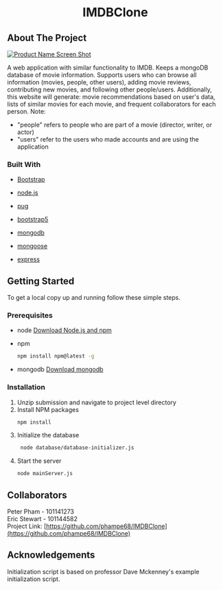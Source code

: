 <!-- PROJECT LOGO -->
<br />
<p align="center">


  <h1 align="center">IMDBClone</h1>






<!-- ABOUT THE PROJECT -->
## About The Project

[![Product Name Screen Shot][product-screenshot]](https://example.com)

 A web application with similar functionality to IMDB. Keeps a mongoDB database of movie information. Supports users who 
    can browse all information (movies, people, other users), adding movie reviews, contributing new movies, and following other people/users.
    Additionally, this website will generate: movie recommendations based on user's data, lists of similar movies for each movie, and frequent collaborators for each person.
    Note: 
    <ul>
        <li>"people" refers to people who are part of a movie (director, writer, or actor)</li>
        <li>"users" refer to the users who made accounts and are using the application</li>
    </ul>



### Built With
* [Bootstrap](https://getbootstrap.com)

* [node.js](https://nodejs.org/en/)
* [pug](https://pugjs.org/)
* [bootstrap5](https://getbootstrap.com/docs/5.0/getting-started/introduction/)
* [mongodb](https://www.mongodb.com/)
* [mongoose](https://mongoosejs.com/)
* [express](https://expressjs.com/)



<!-- GETTING STARTED -->
## Getting Started

To get a local copy up and running follow these simple steps.

### Prerequisites

* node
    [Download Node.js and npm](https://nodejs.org/en/download/)

* npm
  ```sh
  npm install npm@latest -g
  ```
* mongodb
    [Download mongodb](https://www.mongodb.com/try/download/community)

### Installation

1. Unzip submission and navigate to project level directory
2. Install NPM packages
   ```sh
   npm install
   ```
3. Initialize the database
   ```sh
    node database/database-initializer.js
    ```
4. Start the server
    ```sh
    node mainServer.js
    ```


<!-- Collaborators -->
## Collaborators

Peter Pham - 101141273
<br>
Eric Stewart - 101144582
<br>
Project Link: [https://github.com/phampe68/IMDBClone](https://github.com/phampe68/IMDBClone)



<!-- ACKNOWLEDGEMENTS -->
## Acknowledgements
Initialization script is based on professor Dave Mckenney's example initialization script.



[product-screenshot]: ./images/IMDBCloneLogo.jpg



